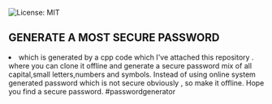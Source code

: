 ![License: MIT](https://img.shields.io/badge/License-MIT-yellow.svg)
## GENERATE A MOST SECURE PASSWORD
<li>
which is generated by a cpp code which I've attached this repository .
  </li>
where you can clone it offline and generate a secure password mix of all capital,small letters,numbers and symbols.
Instead of using online system generated password which is not secure obviously ,
so make it offline.
Hope you find a secure password.
#passwordgenerator 
